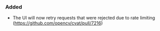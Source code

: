### Added

- The UI will now retry requests that were rejected due to rate limiting
  (<https://github.com/opencv/cvat/pull/7216>)
